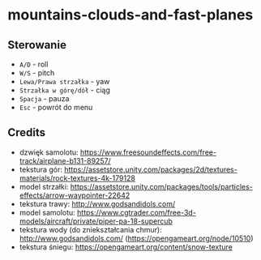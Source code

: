 # mountains-clouds-and-fast-planes

## Sterowanie

- `A/D` - roll
- `W/S` - pitch
- `Lewa/Prawa strzałka` - yaw
- `Strzałka w górę/dół` - ciąg
- `Spacja` - pauza
- `Esc` - powrót do menu

## Credits
- dzwięk samolotu: https://www.freesoundeffects.com/free-track/airplane-b131-89257/
- tekstura gór: https://assetstore.unity.com/packages/2d/textures-materials/rock-textures-4k-179128
- model strzałki: https://assetstore.unity.com/packages/tools/particles-effects/arrow-waypointer-22642
- tekstura trawy: http://www.godsandidols.com/
- model samolotu: https://www.cgtrader.com/free-3d-models/aircraft/private/piper-pa-18-supercub
- tekstura wody (do zniekształcania chmur): http://www.godsandidols.com/ (https://opengameart.org/node/10510)
- tekstura śniegu: https://opengameart.org/content/snow-texture
